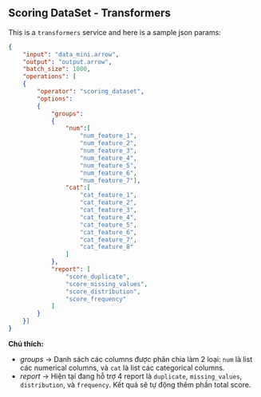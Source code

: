 ## Scoring DataSet - Transformers


This is a `transformers` service and here is a sample json params:

```JSON
{
    "input": "data_mini.arrow",
    "output": "output.arrow",
    "batch_size": 1000,
    "operations": [
    {
        "operator": "scoring_dataset",
        "options":
        {
            "groups":
            {
                "num":[
                    "num_feature_1",
                    "num_feature_2",
                    "num_feature_3",
                    "num_feature_4",
                    "num_feature_5",
                    "num_feature_6",
                    "num_feature_7"],
                "cat":[
                    "cat_feature_1", 
                    "cat_feature_2", 
                    "cat_feature_3", 
                    "cat_feature_4", 
                    "cat_feature_5", 
                    "cat_feature_6", 
                    "cat_feature_7", 
                    "cat_feature_8"
                ]
            },
            "report": [
                "score_duplicate", 
                "score_missing_values", 
                "score_distribution", 
                "score_frequency"
            ]
        }
    }]
}
```

**Chú thích:**

- *groups* -> Danh sách các columns được phân chia làm 2 loại: `num` là list các numerical columns, và `cat` là list các categorical columns.
-  *report* -> Hiện tại đang hỗ trợ 4 report là `duplicate`, `missing_values`, `distribution`, và `frequency`. Kết quả sẽ tự động thêm phần total score.



